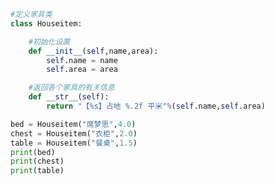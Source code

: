 
<BlogInfo id="722" title="12.摆放家具定义家具类" author="白日梦想猿" pv=0 read_times=0 pre_cost_time=0分16秒 category="面向对象" tag_list="['面向对象']" create_time="2020.02.23 09:58:42" update_time="2020.02.23 11:26:04" />

```python
#定义家具类
class Houseitem:

    #初始化设置
    def __init__(self,name,area):
        self.name = name
        self.area = area

    #返回各个家具的有关信息
    def __str__(self):
        return "【%s】占地 %.2f 平米"%(self.name,self.area)

bed = Houseitem("席梦思",4.0)
chest = Houseitem("衣柜",2.0)
table = Houseitem("餐桌",1.5)
print(bed)
print(chest)
print(table)
```

